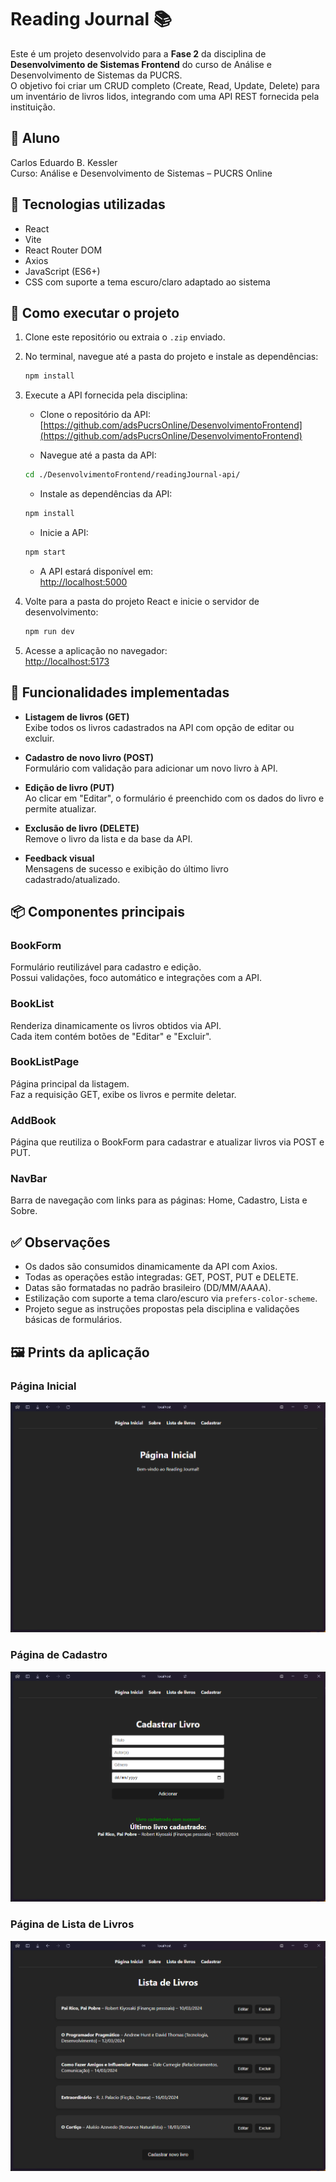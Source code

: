 # Reading Journal 📚

Este é um projeto desenvolvido para a **Fase 2** da disciplina de **Desenvolvimento de Sistemas Frontend** do curso de Análise e Desenvolvimento de Sistemas da PUCRS.  
O objetivo foi criar um CRUD completo (Create, Read, Update, Delete) para um inventário de livros lidos, integrando com uma API REST fornecida pela instituição.

## 👤 Aluno

Carlos Eduardo B. Kessler  
Curso: Análise e Desenvolvimento de Sistemas – PUCRS Online

## 🔧 Tecnologias utilizadas

- React
- Vite
- React Router DOM
- Axios
- JavaScript (ES6+)
- CSS com suporte a tema escuro/claro adaptado ao sistema

## 🚀 Como executar o projeto

1. Clone este repositório ou extraia o `.zip` enviado.
2. No terminal, navegue até a pasta do projeto e instale as dependências:

   ```bash
   npm install
   ```

3. Execute a API fornecida pela disciplina:

   - Clone o repositório da API:  
     [https://github.com/adsPucrsOnline/DesenvolvimentoFrontend](https://github.com/adsPucrsOnline/DesenvolvimentoFrontend)

   - Navegue até a pasta da API:

   ```bash
   cd ./DesenvolvimentoFrontend/readingJournal-api/
   ```

   - Instale as dependências da API:

   ```bash
   npm install
   ```

   - Inicie a API:

   ```bash
   npm start
   ```

   - A API estará disponível em:  
     <http://localhost:5000>

4. Volte para a pasta do projeto React e inicie o servidor de desenvolvimento:

   ```bash
   npm run dev
   ```

5. Acesse a aplicação no navegador:  
   <http://localhost:5173>

## 🧩 Funcionalidades implementadas

- **Listagem de livros (GET)**  
  Exibe todos os livros cadastrados na API com opção de editar ou excluir.

- **Cadastro de novo livro (POST)**  
  Formulário com validação para adicionar um novo livro à API.

- **Edição de livro (PUT)**  
  Ao clicar em "Editar", o formulário é preenchido com os dados do livro e permite atualizar.

- **Exclusão de livro (DELETE)**  
  Remove o livro da lista e da base da API.

- **Feedback visual**  
  Mensagens de sucesso e exibição do último livro cadastrado/atualizado.

## 📦 Componentes principais

### BookForm

Formulário reutilizável para cadastro e edição.  
Possui validações, foco automático e integrações com a API.

### BookList

Renderiza dinamicamente os livros obtidos via API.  
Cada item contém botões de "Editar" e "Excluir".

### BookListPage

Página principal da listagem.  
Faz a requisição GET, exibe os livros e permite deletar.

### AddBook

Página que reutiliza o BookForm para cadastrar e atualizar livros via POST e PUT.

### NavBar

Barra de navegação com links para as páginas: Home, Cadastro, Lista e Sobre.

## ✅ Observações

- Os dados são consumidos dinamicamente da API com Axios.
- Todas as operações estão integradas: GET, POST, PUT e DELETE.
- Datas são formatadas no padrão brasileiro (DD/MM/AAAA).
- Estilização com suporte a tema claro/escuro via `prefers-color-scheme`.
- Projeto segue as instruções propostas pela disciplina e validações básicas de formulários.

## 🖼️ Prints da aplicação

### Página Inicial

![Home](./src/assets/home.png)

### Página de Cadastro

![Cadastro](./src/assets/cadastro.png)

### Página de Lista de Livros

![Lista](./src/assets/lista.png)
